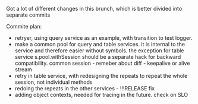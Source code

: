 Got a lot of different changes in this brunch, which is better divided into separate commits

Commite plan:
- retryer, using query service as an example, with transition to test logger.
- make a common pool for query and table services. it is internal to the service and therefore
  easier without symbols. the exception for table service s.pool.withSession should be a separate hack
  for backward compatibility.  common session - remeber about diff - keepalive or alive stream
- retry in table service, with redesigning the repeats to repeat the whole session, not individual methods
- redoing the repeats in the other services - !!!RELEASE fix
- adding object contexts, needed for tracing in the future.  check on SLO
